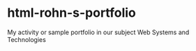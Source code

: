 # html-rohn-s-portfolio
My activity or sample portfolio in our subject Web Systems and Technologies
